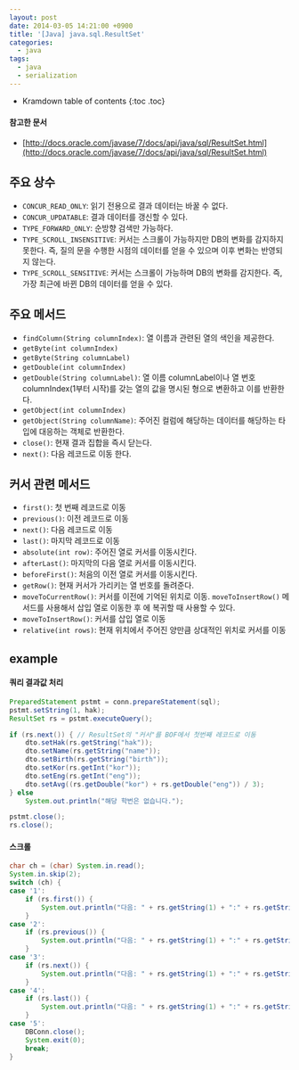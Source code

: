 ```yaml
---
layout: post
date: 2014-03-05 14:21:00 +0900
title: '[Java] java.sql.ResultSet'
categories:
  - java
tags:
  - java
  - serialization
---
```


* Kramdown table of contents
{:toc .toc}

#### 참고한 문서

- [http://docs.oracle.com/javase/7/docs/api/java/sql/ResultSet.html](http://docs.oracle.com/javase/7/docs/api/java/sql/ResultSet.html)

## 주요 상수

- `CONCUR_READ_ONLY`: 읽기 전용으로 결과 데이터는 바꿀 수 없다.
- `CONCUR_UPDATABLE`: 결과 데이터를 갱신할 수 있다.
- `TYPE_FORWARD_ONLY`: 순방향 검색만 가능하다.
- `TYPE_SCROLL_INSENSITIVE`: 커서는 스크롤이 가능하지만 DB의 변화를 감지하지 못한다. 즉, 질의 문을 수행한 시점의 데이터를 얻을 수 있으며 이후 변화는 반영되지 않는다.
- `TYPE_SCROLL_SENSITIVE`: 커서는 스크롤이 가능하며 DB의 변화를 감지한다. 즉, 가장 최근에 바뀐 DB의 데이터를 얻을 수 있다.

## 주요 메서드

- `findColumn(String columnIndex)`: 열 이름과 관련된 열의 색인을 제공한다.
- `getByte(int columnIndex)`
- `getByte(String columnLabel)`
- `getDouble(int columnIndex)`
- `getDouble(String columnLabel)`: 열 이름 columnLabel이나 열 번호 columnIndex(1부터 시작)를 갖는 열의 값을 명시된 형으로 변환하고 이를 반환한다.
- `getObject(int columnIndex)`
- `getObject(String columnName)`: 주어진 컬럼에 해당하는 데이터를 해당하는 타입에 대응하는 객체로 반환한다.
- `close()`: 현재 결과 집합을 즉시 닫는다.
- `next()`: 다음 레코드로 이동 한다.

## 커서 관련 메서드

- `first()`: 첫 번째 레코드로 이동
- `previous()`: 이전 레코드로 이동
- `next()`: 다음 레코드로 이동
- `last()`: 마지막 레코드로 이동
- `absolute(int row)`: 주어진 열로 커서를 이동시킨다.
- `afterLast()`: 마지막의 다음 열로 커서를 이동시킨다.
- `beforeFirst()`: 처음의 이전 열로 커서를 이동시킨다.
- `getRow()`: 현재 커서가 가리키는 열 번호를 돌려준다.
- `moveToCurrentRow()`: 커서를 이전에 기억된 위치로 이동. `moveToInsertRow()` 메서드를 사용해서 삽입 열로 이동한 후
에 복귀할 때 사용할 수 있다.
- `moveToInsertRow()`: 커서를 삽입 열로 이동
- `relative(int rows)`: 현재 위치에서 주어진 양만큼 상대적인 위치로 커서를 이동

## example

#### 쿼리 결과값 처리

```java
PreparedStatement pstmt = conn.prepareStatement(sql);
pstmt.setString(1, hak);
ResultSet rs = pstmt.executeQuery();

if (rs.next()) { // ResultSet의 "커서"를 BOF에서 첫번째 레코드로 이동
    dto.setHak(rs.getString("hak"));
    dto.setName(rs.getString("name"));
    dto.setBirth(rs.getString("birth"));
    dto.setKor(rs.getInt("kor"));
    dto.setEng(rs.getInt("eng"));
    dto.setAvg((rs.getDouble("kor") + rs.getDouble("eng")) / 3);
} else
    System.out.println("해당 학번은 없습니다.");

pstmt.close();
rs.close();
```

#### 스크롤

```java
char ch = (char) System.in.read();
System.in.skip(2);
switch (ch) {
case '1':
    if (rs.first()) {
        System.out.println("다음: " + rs.getString(1) + ":" + rs.getString(2));
    }
case '2':
    if (rs.previous()) {
        System.out.println("다음: " + rs.getString(1) + ":" + rs.getString(2));
    }
case '3':
    if (rs.next()) {
        System.out.println("다음: " + rs.getString(1) + ":" + rs.getString(2));
    }
case '4':
    if (rs.last()) {
        System.out.println("다음: " + rs.getString(1) + ":" + rs.getString(2));
    }
case '5':
    DBConn.close();
    System.exit(0);
    break;
}
```

